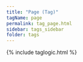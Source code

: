 ```yaml
---
title: "Page (Tag)"
tagName: page
permalink: tag_page.html
sidebar: tags_sidebar
folder: tags
---
```

{% include taglogic.html %}